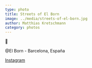 ```yaml
---
type: photo
title: Streets of El Born
image: ../media/streets-of-el-born.jpg
author: Matthias Kretschmann
category: photos
---
```


🥃

@El Born - Barcelona, España

[Instagram](https://www.instagram.com/p/BQdxdFFFF4Y/)
